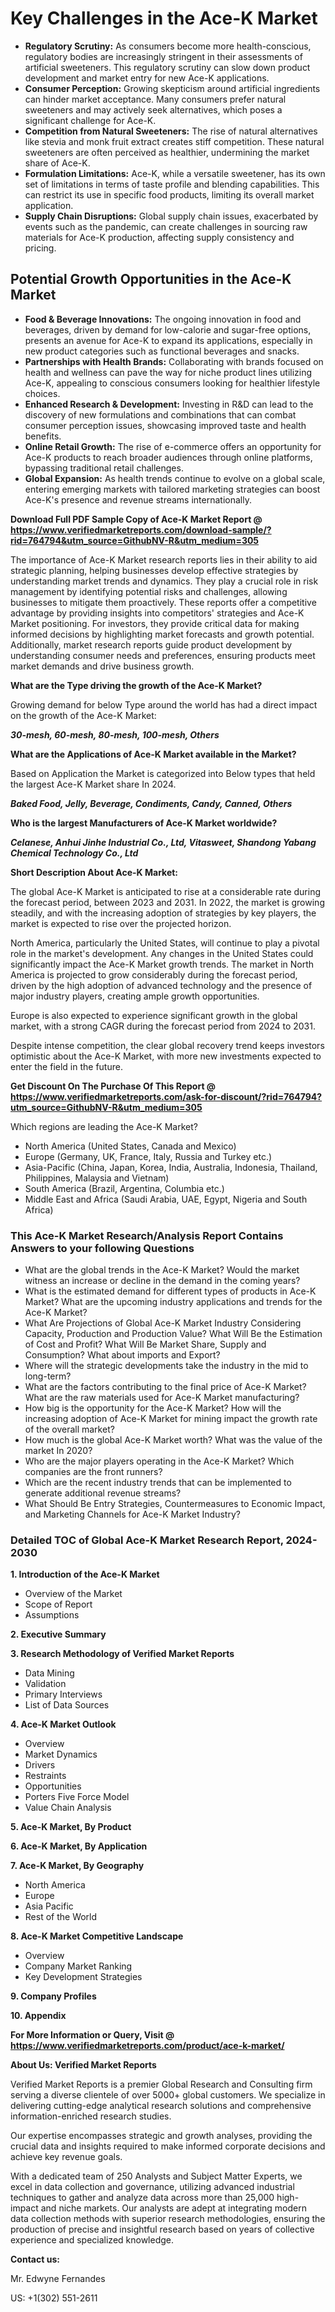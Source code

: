 <p class="">    <h1>Key Challenges in the Ace-K Market</h1>    <ul>        <li>            <strong>Regulatory Scrutiny:</strong> As consumers become more health-conscious,             regulatory bodies are increasingly stringent in their assessments of artificial             sweeteners. This regulatory scrutiny can slow down product development and market             entry for new Ace-K applications.        </li>        <li>            <strong>Consumer Perception:</strong> Growing skepticism around artificial ingredients             can hinder market acceptance. Many consumers prefer natural sweeteners and may             actively seek alternatives, which poses a significant challenge for Ace-K.        </li>        <li>            <strong>Competition from Natural Sweeteners:</strong> The rise of natural alternatives             like stevia and monk fruit extract creates stiff competition. These natural             sweeteners are often perceived as healthier, undermining the market share             of Ace-K.        </li>        <li>            <strong>Formulation Limitations:</strong> Ace-K, while a versatile sweetener, has             its own set of limitations in terms of taste profile and blending capabilities.             This can restrict its use in specific food products, limiting its overall market             application.        </li>        <li>            <strong>Supply Chain Disruptions:</strong> Global supply chain issues, exacerbated             by events such as the pandemic, can create challenges in sourcing raw materials             for Ace-K production, affecting supply consistency and pricing.        </li>    </ul>        <h2>Potential Growth Opportunities in the Ace-K Market</h1>    <ul>        <li>            <strong>Food & Beverage Innovations:</strong> The ongoing innovation in food and             beverages, driven by demand for low-calorie and sugar-free options, presents             an avenue for Ace-K to expand its applications, especially in new product             categories such as functional beverages and snacks.        </li>        <li>            <strong>Partnerships with Health Brands:</strong> Collaborating with brands focused             on health and wellness can pave the way for niche product lines utilizing Ace-K,             appealing to conscious consumers looking for healthier lifestyle choices.        </li>        <li>            <strong>Enhanced Research & Development:</strong> Investing in R&D can lead to the             discovery of new formulations and combinations that can combat consumer perception             issues, showcasing improved taste and health benefits.        </li>        <li>            <strong>Online Retail Growth:</strong> The rise of e-commerce offers an opportunity             for Ace-K products to reach broader audiences through online platforms, bypassing             traditional retail challenges.        </li>        <li>            <strong>Global Expansion:</strong> As health trends continue to evolve on a global             scale, entering emerging markets with tailored marketing strategies can boost             Ace-K's presence and revenue streams internationally.        </li>    </ul></p><p class=""><strong>Download Full PDF Sample Copy of Ace-K Market Report @ <a href="https://www.verifiedmarketreports.com/download-sample/?rid=764794&utm_source=GithubNV-R&utm_medium=305" target="_blank">https://www.verifiedmarketreports.com/download-sample/?rid=764794&utm_source=GithubNV-R&utm_medium=305</a></strong></p><p>The importance of&nbsp;Ace-K Market research reports lies in their ability to aid strategic planning, helping businesses develop effective strategies by understanding market trends and dynamics. They play a crucial role in risk management by identifying potential risks and challenges, allowing businesses to mitigate them proactively. These reports offer a competitive advantage by providing insights into competitors' strategies and Ace-K Market positioning. For investors, they provide critical data for making informed decisions by highlighting market forecasts and growth potential. Additionally, market research reports guide product development by understanding consumer needs and preferences, ensuring products meet market demands and drive business growth.</p><p><strong>What are the&nbsp;Type driving the growth of the Ace-K Market?</strong></p><p id="" class="">Growing demand for below Type around the world has had a direct impact on the growth of the Ace-K Market:</p><p class=""><em><strong>30-mesh, 60-mesh, 80-mesh, 100-mesh, Others</strong></em></p><p class=""><strong>What are the&nbsp;Applications&nbsp;of Ace-K Market available in the Market?</strong></p><p id="" class="">Based on Application the Market is categorized into Below types that held the largest Ace-K Market share In 2024.</p><p class=""><em><strong>Baked Food, Jelly, Beverage, Condiments, Candy, Canned, Others</strong></em></p><p class=""><strong>Who is the largest Manufacturers of Ace-K Market worldwide?</strong></p><p><em><strong>Celanese, Anhui Jinhe Industrial Co., Ltd, Vitasweet, Shandong Yabang Chemical Technology Co., Ltd</strong></em></p><p id="" class=""><strong>Short Description About Ace-K Market:</strong></p><p>The global Ace-K Market is anticipated to rise at a considerable rate during the forecast period, between 2023 and 2031. In 2022, the market is growing steadily, and with the increasing adoption of strategies by key players, the market is expected to rise over the projected horizon.</p><p>North America, particularly the United States, will continue to play a pivotal role in the market's development. Any changes in the United States could significantly impact the Ace-K Market growth trends. The market in North America is projected to grow considerably during the forecast period, driven by the high adoption of advanced technology and the presence of major industry players, creating ample growth opportunities.</p><p>Europe is also expected to experience significant growth in the global market, with a strong CAGR during the forecast period from 2024 to 2031.</p><p>Despite intense competition, the clear global recovery trend keeps investors optimistic about the Ace-K Market, with more new investments expected to enter the field in the future.</p><p id="" class=""><strong>Get Discount On The Purchase Of This Report @ <a href="https://www.verifiedmarketreports.com/ask-for-discount/?rid=764794?utm_source=GithubNV-R&utm_medium=305" target="_blank">https://www.verifiedmarketreports.com/ask-for-discount/?rid=764794?utm_source=GithubNV-R&utm_medium=305</a></strong></p><p class="">Which regions are leading the Ace-K Market?</p><ul><li>North America (United States, Canada and Mexico)</li><li>Europe (Germany, UK, France, Italy, Russia and Turkey etc.)</li><li>Asia-Pacific (China, Japan, Korea, India, Australia, Indonesia, Thailand, Philippines, Malaysia and Vietnam)</li><li>South America (Brazil, Argentina, Columbia etc.)</li><li>Middle East and Africa (Saudi Arabia, UAE, Egypt, Nigeria and South Africa)</li></ul><h3 id="" class="">This Ace-K Market Research/Analysis Report Contains Answers to your following Questions</h3><ul><li>What are the global trends in the Ace-K Market? Would the market witness an increase or decline in the demand in the coming years?</li><li>What is the estimated demand for different types of products in Ace-K Market? What are the upcoming industry applications and trends for the Ace-K Market?</li><li>What Are Projections of Global Ace-K Market Industry Considering Capacity, Production and Production Value? What Will Be the Estimation of Cost and Profit? What Will Be Market Share, Supply and Consumption? What about imports and Export?</li><li>Where will the strategic developments take the industry in the mid to long-term?</li><li>What are the factors contributing to the final price of Ace-K Market? What are the raw materials used for Ace-K Market manufacturing?</li><li>How big is the opportunity for the Ace-K Market? How will the increasing adoption of Ace-K Market for mining impact the growth rate of the overall market?</li><li>How much is the global Ace-K Market worth? What was the value of the market In 2020?</li><li>Who are the major players operating in the Ace-K Market? Which companies are the front runners?</li><li>Which are the recent industry trends that can be implemented to generate additional revenue streams?</li><li>What Should Be Entry Strategies, Countermeasures to Economic Impact, and Marketing Channels for Ace-K Market Industry?</li></ul><h3 id="" class="">Detailed TOC of Global Ace-K Market Research Report, 2024-2030</h3><p id="" class=""><strong>1. Introduction of the Ace-K Market</strong></p><ul><li>Overview of the Market</li><li>Scope of Report</li><li>Assumptions</li></ul><p id="" class=""><strong>2. Executive Summary</strong></p><p id="" class=""><strong>3. Research Methodology of Verified Market Reports</strong></p><ul><li>Data Mining</li><li>Validation</li><li>Primary Interviews</li><li>List of Data Sources</li></ul><p id="" class=""><strong>4. Ace-K Market Outlook</strong></p><ul><li>Overview</li><li>Market Dynamics</li><li>Drivers</li><li>Restraints</li><li>Opportunities</li><li>Porters Five Force Model</li><li>Value Chain Analysis</li></ul><p id="" class=""><strong>5. Ace-K Market, By Product</strong></p><p id="" class=""><strong>6. Ace-K Market, By Application</strong></p><p id="" class=""><strong>7. Ace-K Market, By Geography</strong></p><ul><li>North America</li><li>Europe</li><li>Asia Pacific</li><li>Rest of the World</li></ul><p id="" class=""><strong>8. Ace-K Market Competitive Landscape</strong></p><ul><li>Overview</li><li>Company Market Ranking</li><li>Key Development Strategies</li></ul><p id="" class=""><strong>9. Company Profiles</strong></p><p id="" class=""><strong>10. Appendix</strong></p><p id="" class=""><strong>For More Information or Query, Visit @ <a href="https://www.verifiedmarketreports.com/product/ace-k-market/" target="_blank">https://www.verifiedmarketreports.com/product/ace-k-market/</a></strong></p><p id="" class=""><strong>About Us: Verified Market Reports</strong></p><p id="" class="">Verified Market Reports is a premier Global Research and Consulting firm serving a diverse clientele of over 5000+ global customers. We specialize in delivering cutting-edge analytical research solutions and comprehensive information-enriched research studies.</p><p id="" class="">Our expertise encompasses strategic and growth analyses, providing the crucial data and insights required to make informed corporate decisions and achieve key revenue goals.</p><p id="" class="">With a dedicated team of 250 Analysts and Subject Matter Experts, we excel in data collection and governance, utilizing advanced industrial techniques to gather and analyze data across more than 25,000 high-impact and niche markets. Our analysts are adept at integrating modern data collection methods with superior research methodologies, ensuring the production of precise and insightful research based on years of collective experience and specialized knowledge.</p><p id="" class=""><strong>Contact us:</strong></p><p id="" class="">Mr. Edwyne Fernandes</p><p id="" class="">US: +1(302) 551-2611</p>